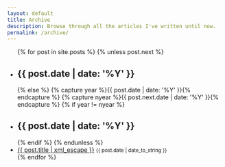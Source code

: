 ```yaml
---
layout: default
title: Archive
description: Browse through all the articles I've written until now.
permalink: /archive/
---
```


<ul class="archive-list">
{% for post in site.posts %}
{% unless post.next %}
  <li class="archive-list--heading">
    <h2>{{ post.date | date: '%Y' }}</h2>
  </li>
{% else %}
  {% capture year %}{{ post.date | date: '%Y' }}{% endcapture %}
  {% capture nyear %}{{ post.next.date | date: '%Y' }}{% endcapture %}
  {% if year != nyear %}
  <li class="archive-list--heading">
    <h2>{{ post.date | date: '%Y' }}</h2>
  </li>
  {% endif %}
{% endunless %}
<li class="archive-list--item">
  <a href="{{ post.url }}">{{ post.title | xml_escape }}</a> 
  <time datetime="{{ post.date | date: "%Y-%m-%d" }}" class="post__time">
    <small>{{ post.date | date_to_string }}</small>
  </time>
</li>
{% endfor %}
</ul>